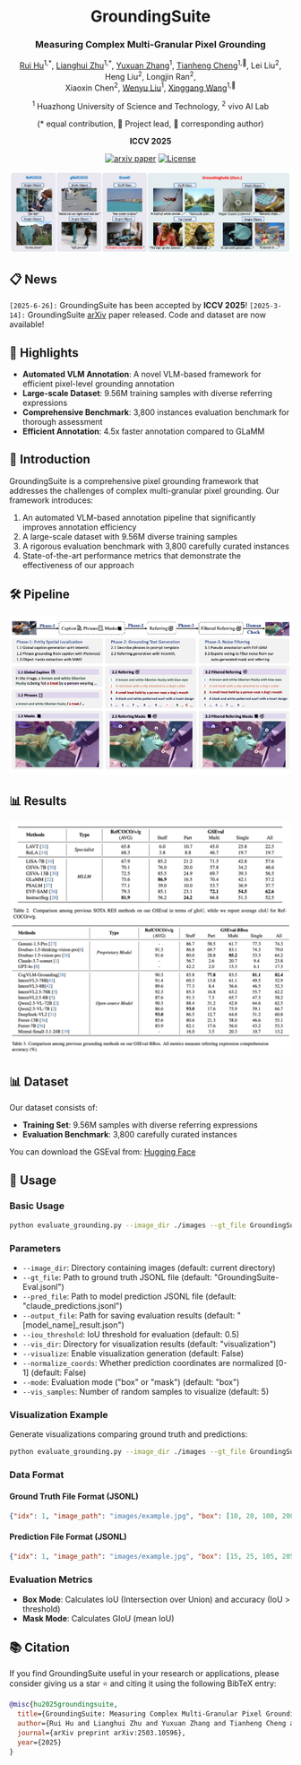 <div align="center">
<h1>GroundingSuite</h1>
<h3>Measuring Complex Multi-Granular Pixel Grounding</h3>

[Rui Hu](https://github.com/isfinne)<sup>1,\*</sup>, [Lianghui Zhu](https://scholar.google.com/citations?user=NvMHcs0AAAAJ&hl=zh-CN)<sup>1,\*</sup>, [Yuxuan Zhang](https://github.com/CoderZhangYx)<sup>1</sup>, [Tianheng Cheng](https://scholar.google.com/citations?user=PH8rJHYAAAAJ&hl=zh-CN)<sup>1,🌟</sup>, Lei Liu<sup>2</sup>, Heng Liu<sup>2</sup>, Longjin Ran<sup>2</sup>,<br>Xiaoxin Chen<sup>2</sup>, [Wenyu Liu](http://eic.hust.edu.cn/professor/liuwenyu)<sup>1</sup>, [Xinggang Wang](https://xwcv.github.io/)<sup>1,📧</sup>

<sup>1</sup> Huazhong University of Science and Technology, <sup>2</sup> vivo AI Lab

(\* equal contribution, 🌟 Project lead, 📧 corresponding author)

<b>ICCV 2025</b>

[![arxiv paper](https://img.shields.io/badge/arXiv-Paper-red)](https://arxiv.org/abs/2503.10596)
[![License](https://img.shields.io/badge/License-Apache%202.0-blue.svg)](https://opensource.org/licenses/Apache-2.0)

</div>

<div align="center">
<img src="./assets/teaser.png">
</div>

## 📋 News
`[2025-6-26]:` GroundingSuite has been accepted by **ICCV 2025**!
`[2025-3-14]:` GroundingSuite [arXiv](https://arxiv.org/abs/2503.10596) paper released. Code and dataset are now available!

## 🌟 Highlights

- **Automated VLM Annotation**: A novel VLM-based framework for efficient pixel-level grounding annotation
- **Large-scale Dataset**: 9.56M training samples with diverse referring expressions
- **Comprehensive Benchmark**: 3,800 instances evaluation benchmark for thorough assessment
- **Efficient Annotation**: 4.5x faster annotation compared to GLaMM

## 📝 Introduction

GroundingSuite is a comprehensive pixel grounding framework that addresses the challenges of complex multi-granular pixel grounding. Our framework introduces:

1. An automated VLM-based annotation pipeline that significantly improves annotation efficiency
2. A large-scale dataset with 9.56M diverse training samples
3. A rigorous evaluation benchmark with 3,800 carefully curated instances
4. State-of-the-art performance metrics that demonstrate the effectiveness of our approach

## 🛠️ Pipeline

<div align="center">
<img src="./assets/pipeline.png">
</div>

## 📊 Results

<div align="center">
<img src="./assets/gseval.png">
</div>

<div align="center">
<img src="./assets/gseval_box.png">
</div>

## 📊 Dataset

Our dataset consists of:
- **Training Set**: 9.56M samples with diverse referring expressions
- **Evaluation Benchmark**: 3,800 carefully curated instances

You can download the GSEval from: [Hugging Face](https://huggingface.co/datasets/hustvl/GSEval)

## 🚀 Usage

### Basic Usage

```bash
python evaluate_grounding.py --image_dir ./images --gt_file GroundingSuite-Eval.jsonl --pred_file model_predictions.jsonl
```

### Parameters

- `--image_dir`: Directory containing images (default: current directory)
- `--gt_file`: Path to ground truth JSONL file (default: "GroundingSuite-Eval.jsonl")
- `--pred_file`: Path to model prediction JSONL file (default: "claude_predictions.jsonl")
- `--output_file`: Path for saving evaluation results (default: "[model_name]_result.json")
- `--iou_threshold`: IoU threshold for evaluation (default: 0.5)
- `--vis_dir`: Directory for visualization results (default: "visualization")
- `--visualize`: Enable visualization generation (default: False)
- `--normalize_coords`: Whether prediction coordinates are normalized [0-1] (default: False)
- `--mode`: Evaluation mode ("box" or "mask") (default: "box")
- `--vis_samples`: Number of random samples to visualize (default: 5)

### Visualization Example

Generate visualizations comparing ground truth and predictions:

```bash
python evaluate_grounding.py --image_dir ./images --gt_file GroundingSuite-Eval.jsonl --pred_file model_predictions.jsonl --visualize --vis_dir ./vis_results
```

### Data Format

#### Ground Truth File Format (JSONL)

```json
{"idx": 1, "image_path": "images/example.jpg", "box": [10, 20, 100, 200], "class_id": 0, "label": "dog"}
```

#### Prediction File Format (JSONL)

```json
{"idx": 1, "image_path": "images/example.jpg", "box": [15, 25, 105, 205]}
```

### Evaluation Metrics

- **Box Mode**: Calculates IoU (Intersection over Union) and accuracy (IoU > threshold)
- **Mask Mode**: Calculates GIoU (mean IoU)

## 📚 Citation

If you find GroundingSuite useful in your research or applications, please consider giving us a star ⭐ and citing it using the following BibTeX entry:

```bibtex
@misc{hu2025groundingsuite,
  title={GroundingSuite: Measuring Complex Multi-Granular Pixel Grounding},
  author={Rui Hu and Lianghui Zhu and Yuxuan Zhang and Tianheng Cheng and Lei Liu and Heng Liu and Longjin Ran and Xiaoxin Chen and Wenyu Liu and Xinggang Wang},
  journal={arXiv preprint arXiv:2503.10596},
  year={2025}
}
```
